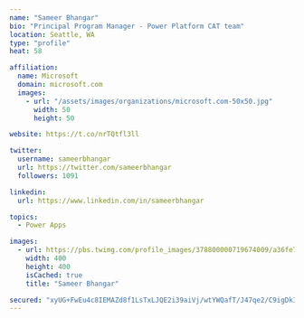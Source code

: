 ```yaml
---
name: "Sameer Bhangar"
bio: "Principal Program Manager - Power Platform CAT team"
location: Seattle, WA
type: "profile"
heat: 58

affiliation:
  name: Microsoft
  domain: microsoft.com
  images:
    - url: "/assets/images/organizations/microsoft.com-50x50.jpg"
      width: 50
      height: 50

website: https://t.co/nrTQtfl3ll

twitter:
  username: sameerbhangar
  url: https://twitter.com/sameerbhangar
  followers: 1091

linkedin:
  url: https://www.linkedin.com/in/sameerbhangar

topics:
  - Power Apps

images:
  - url: https://pbs.twimg.com/profile_images/378800000719674009/a36fe7ddfab1778b76e5793772e43798_400x400.jpeg
    width: 400
    height: 400
    isCached: true
    title: "Sameer Bhangar"

secured: "xyUG+FwEu4c8IEMAZd8f1LsTxLJQE2i39aiVj/wtYWQafT/J47qe2/C9igDkIoy0xKT5JhDndnUzjuB4Nad/mWUE9vHifxgP2R69alpTc6Wt3eCA5xgc183djAOWp0PXvPmTYfIlAL0i13Nzukqx7WDtumX0S+4WPfn3m12HP221NtMmeFIGCzEqMnKtbVb4tKukXWhsaulKaDwDhWraS8W0mBAJlVj4YIs6/lV3wQ8NPLzd+8QdzYEMzus7zkIW8gH88HY0W60UdHE4xhPvOWg/gR7o3KP2HY8W3qZo0TTyuz0Gps3Tt0BXP2nZ1jOSrV0FLLkOdfcaaVnNpH2/QomR/tYn0jvUsquCJDck55e9WxC8y6q5kgyQw/wJM40dYpQ5xlakQ1J5P6qOwxIiRwkg3V8MZiw6cDvB4zgWKtE=;GCbgiE47yxlJCD+TD2S++Q=="
---
```


